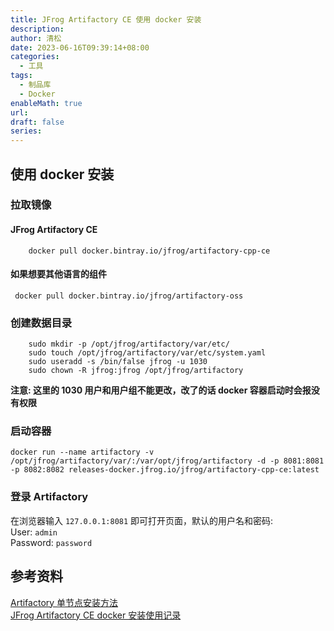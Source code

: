 ```yaml
---
title: JFrog Artifactory CE 使用 docker 安装
description: 
author: 清松
date: 2023-06-16T09:39:14+08:00
categories:
  - 工具
tags:
  - 制品库
  - Docker
enableMath: true
url: 
draft: false
series:
---
```

## 使用 docker 安装
### 拉取镜像

#### JFrog Artifactory CE
```
    docker pull docker.bintray.io/jfrog/artifactory-cpp-ce
```
#### 如果想要其他语言的组件
```
 docker pull docker.bintray.io/jfrog/artifactory-oss
```
### 创建数据目录
```
    sudo mkdir -p /opt/jfrog/artifactory/var/etc/
    sudo touch /opt/jfrog/artifactory/var/etc/system.yaml
    sudo useradd -s /bin/false jfrog -u 1030
    sudo chown -R jfrog:jfrog /opt/jfrog/artifactory
```
**注意: 这里的 1030 用户和用户组不能更改，改了的话 docker 容器启动时会报没有权限**

### 启动容器
```
docker run --name artifactory -v /opt/jfrog/artifactory/var/:/var/opt/jfrog/artifactory -d -p 8081:8081 -p 8082:8082 releases-docker.jfrog.io/jfrog/artifactory-cpp-ce:latest
```
### 登录 Artifactory

在浏览器输入 `127.0.0.1:8081` 即可打开页面，默认的用户名和密码:\
User: `admin`\
Password: `password`

## 参考资料

[Artifactory 单节点安装方法](https://www.jfrog.com/confluence/display/JFROG/Installing+Artifactory#InstallingArtifactory-DockerInstallation)\
[JFrog Artifactory CE docker 安装使用记录](https://codeantenna.com/a/WxVpHo0tcG)
